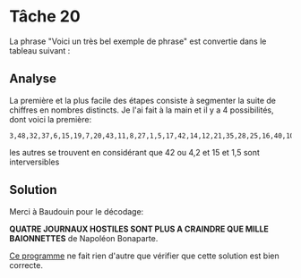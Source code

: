 # Tâche 20

La phrase "Voici un très bel exemple de phrase" est convertie dans le tableau suivant :


## Analyse

La première et la plus facile des étapes consiste à segmenter la suite de chiffres en nombres distincts.
Je l'ai fait à la main et il y a 4 possibilités, dont voici la première:

```
3,48,32,37,6,15,19,7,20,43,11,8,27,1,5,17,42,14,12,21,35,28,25,16,40,10,22,18,9,31,39,44,45,36,24,33,23,26,13,34,4,2,50,46,52,51,38,30,55,29,49,47,53,58,56,41,54,57
```

les autres se trouvent en considérant que 42 ou 4,2 et 15 et 1,5 sont interversibles

## Solution

Merci à Baudouin pour le décodage:

**QUATRE JOURNAUX HOSTILES SONT PLUS A CRAINDRE QUE MILLE BAIONNETTES** de Napoléon Bonaparte.

[Ce programme](./../code/P20.py) ne fait rien d'autre que vérifier que cette solution est bien correcte.


